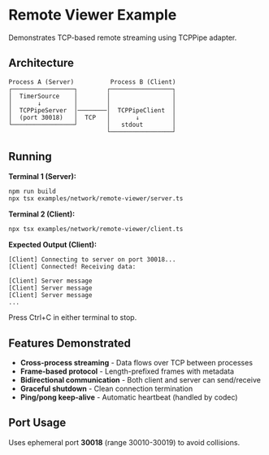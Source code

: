# Remote Viewer Example

Demonstrates TCP-based remote streaming using TCPPipe adapter.

## Architecture

```
Process A (Server)          Process B (Client)
┌─────────────────┐        ┌─────────────────┐
│  TimerSource    │        │                 │
│       ↓         │        │                 │
│  TCPPipeServer  │────────│  TCPPipeClient  │
│  (port 30018)   │  TCP   │       ↓         │
└─────────────────┘        │   stdout        │
                           └─────────────────┘
```

## Running

**Terminal 1 (Server):**
```bash
npm run build
npx tsx examples/network/remote-viewer/server.ts
```

**Terminal 2 (Client):**
```bash
npx tsx examples/network/remote-viewer/client.ts
```

**Expected Output (Client):**
```
[Client] Connecting to server on port 30018...
[Client] Connected! Receiving data:

[Client] Server message
[Client] Server message
[Client] Server message
...
```

Press Ctrl+C in either terminal to stop.

## Features Demonstrated

- **Cross-process streaming** - Data flows over TCP between processes
- **Frame-based protocol** - Length-prefixed frames with metadata
- **Bidirectional communication** - Both client and server can send/receive
- **Graceful shutdown** - Clean connection termination
- **Ping/pong keep-alive** - Automatic heartbeat (handled by codec)

## Port Usage

Uses ephemeral port **30018** (range 30010-30019) to avoid collisions.
